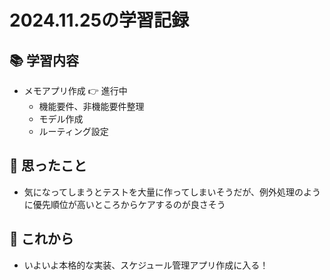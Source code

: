 # 2024.11.25の学習記録

## 📚 学習内容
- メモアプリ作成 👉 進行中
  - 機能要件、非機能要件整理
  - モデル作成
  - ルーティング設定

## 💭 思ったこと
- 気になってしまうとテストを大量に作ってしまいそうだが、例外処理のように優先順位が高いところからケアするのが良さそう

## 🚀 これから
- いよいよ本格的な実装、スケジュール管理アプリ作成に入る！
